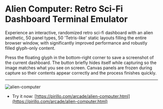 
# Alien Computer: Retro Sci-Fi Dashboard Terminal Emulator

Experience an interactive, randomized retro sci-fi dashboard with an alien aesthetic, 50 panel types, 50 'Tetris-like' static layouts filling the entire browser window, with significantly improved performance and robustly filled glyph-only content.

Press the floating glyph in the bottom-right corner to save a screenshot of the current dashboard. The button briefly hides itself while capturing so the image matches what you see on screen.
Canvas panels are frozen during capture so their contents appear correctly and the process finishes quickly.

---

![alien-computer](https://github.com/user-attachments/assets/3209580b-7124-4fdc-a56c-477475ddb743)

* Try it now: [https://pirillo.com/arcade/alien-computer.html](https://pirillo.com/arcade/alien-computer.html)
